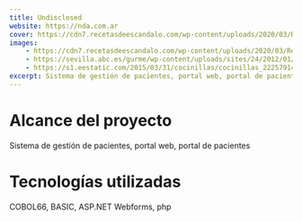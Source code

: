 ```yaml
---
title: Undisclosed
website: https://nda.com.ar
cover: https://cdn7.recetasdeescandalo.com/wp-content/uploads/2020/03/Recetas-de-cuarentena-para-comer-bien-durante-el-confinamiento.jpg
images:
    - https://cdn7.recetasdeescandalo.com/wp-content/uploads/2020/03/Recetas-de-cuarentena-para-comer-bien-durante-el-confinamiento.jpg
    - https://sevilla.abc.es/gurme/wp-content/uploads/sites/24/2012/01/comida-rapida-casera.jpg
    - https://s1.eestatic.com/2015/03/31/cocinillas/cocinillas_22257914_116018277_1706x960.jpg
excerpt: Sistema de gestión de pacientes, portal web, portal de pacientes
---
```

# Alcance del proyecto
Sistema de gestión de pacientes, portal web, portal de pacientes
# Tecnologías utilizadas
COBOL66, BASIC, ASP.NET Webforms, php